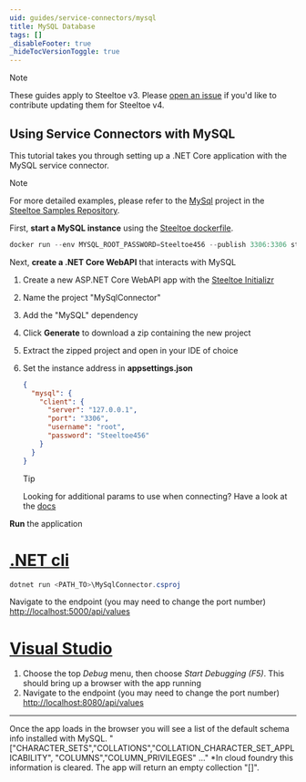 ```yaml
---
uid: guides/service-connectors/mysql
title: MySQL Database
tags: []
_disableFooter: true
_hideTocVersionToggle: true
---
```


> [!NOTE]
> These guides apply to Steeltoe v3. Please [open an issue](https://github.com/SteeltoeOSS/Documentation/issues/new/choose) if you'd like to contribute updating them for Steeltoe v4.

## Using Service Connectors with MySQL

This tutorial takes you through setting up a .NET Core application with the MySQL service connector.

> [!NOTE]
> For more detailed examples, please refer to the [MySql](https://github.com/SteeltoeOSS/Samples/tree/main/Connectors/src/MySql) project in the [Steeltoe Samples Repository](https://github.com/SteeltoeOSS/Samples).

First, **start a MySQL instance** using the [Steeltoe dockerfile](https://github.com/steeltoeoss/dockerfiles).

```powershell
docker run --env MYSQL_ROOT_PASSWORD=Steeltoe456 --publish 3306:3306 steeltoeoss/mysql
```

Next, **create a .NET Core WebAPI** that interacts with MySQL

1. Create a new ASP.NET Core WebAPI app with the [Steeltoe Initializr](https://start.steeltoe.io)
1. Name the project "MySqlConnector"
1. Add the "MySQL" dependency
1. Click **Generate** to download a zip containing the new project
1. Extract the zipped project and open in your IDE of choice
1. Set the instance address in **appsettings.json**

   ```json
   {
     "mysql": {
       "client": {
         "server": "127.0.0.1",
         "port": "3306",
         "username": "root",
         "password": "Steeltoe456"
       }
     }
   }
   ```

   > [!TIP]
   > Looking for additional params to use when connecting? Have a look at the [docs](~/api/v3/welcome/index.md)

**Run** the application

# [.NET cli](#tab/cli)

```powershell
dotnet run <PATH_TO>\MySqlConnector.csproj
```

Navigate to the endpoint (you may need to change the port number) [http://localhost:5000/api/values](http://localhost:5000/api/values)

# [Visual Studio](#tab/vs)

1. Choose the top _Debug_ menu, then choose _Start Debugging (F5)_. This should bring up a browser with the app running
1. Navigate to the endpoint (you may need to change the port number) [http://localhost:8080/api/values](http://localhost:8080/api/values)

---

Once the app loads in the browser you will see a list of the default schema info installed with MySQL.
"["CHARACTER_SETS","COLLATIONS","COLLATION_CHARACTER_SET_APPLICABILITY", "COLUMNS","COLUMN_PRIVILEGES" ..."
\*In cloud foundry this information is cleared. The app will return an empty collection "[]".
